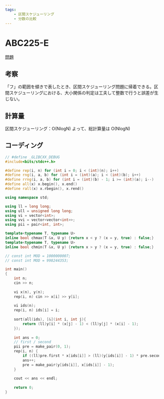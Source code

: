 ```yaml
---
tags:
    - 区間スケジューリング
    - 分数の比較
---
```


# ABC225-E

[問題](https://atcoder.jp/contests/abc225/tasks/abc225_e)

## 考察

「フ」の範囲を傾きで表したとき、区間スケジューリング問題に帰着できる。区間スケジューリングにおける、大小関係の判定は工夫して整数で行うと誤差が生じない。

## 計算量

区間スケジューリング：O(NlogN)
よって、総計算量は
O(NlogN)

## コーディング

```cpp
// #define _GLIBCXX_DEBUG
#include<bits/stdc++.h>

#define rep(i, n) for (int i = 0; i < (int)(n); i++)
#define rng(i, a, b) for (int i = (int)(a); i < (int)(b); i++)
#define rrng(i, a, b) for (int i = (int)(b) - 1; i >= (int)(a); i--)
#define all(x) x.begin(), x.end()
#define rall(x) x.rbegin(), x.rend()

using namespace std;

using ll = long long;
using ull = unsigned long long;
using vi = vector<int>;
using vvi = vector<vector<int>>;
using pii = pair<int, int>;

template<typename T, typename U>
inline bool chmax(T &x, U y) {return x < y ? (x = y, true) : false;}
template<typename T, typename U>
inline bool chmin(T &x, U y) {return x > y ? (x = y, true) : false;}

// const int MOD = 1000000007;
// const int MOD = 998244353;

int main()
{
    int n;
    cin >> n;
 
    vi x(n), y(n);
    rep(i, n) cin >> x[i] >> y[i];
 
    vi ids(n);
    rep(i, n) ids[i] = i;
 
    sort(all(ids), [&](int i, int j){
        return (ll)y[i] * (x[j] - 1) < (ll)y[j] * (x[i] - 1);
    });
 
    int ans = 0;
    // first / second
    pii pre = make_pair(0, 1);
    rep(i, n) {
        if ((ll)pre.first * x[ids[i]] > (ll)(y[ids[i]] - 1) * pre.second) continue;
        ans++;
        pre = make_pair(y[ids[i]], x[ids[i]] - 1);
    }
 
    cout << ans << endl;
 
    return 0;
}
```
